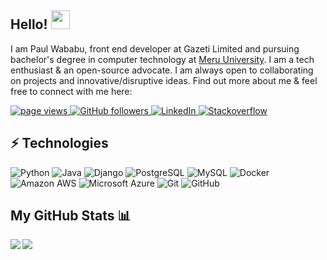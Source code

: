 ## Hello! <img src="https://images-wixmp-ed30a86b8c4ca887773594c2.wixmp.com/f/28a63fbb-11f0-4d83-b3fd-e7121f259c73/ddz6nic-e6285cfb-e30a-420d-a84b-dfa0e0effa54.gif?token=eyJ0eXAiOiJKV1QiLCJhbGciOiJIUzI1NiJ9.eyJzdWIiOiJ1cm46YXBwOjdlMGQxODg5ODIyNjQzNzNhNWYwZDQxNWVhMGQyNmUwIiwiaXNzIjoidXJuOmFwcDo3ZTBkMTg4OTgyMjY0MzczYTVmMGQ0MTVlYTBkMjZlMCIsIm9iaiI6W1t7InBhdGgiOiJcL2ZcLzI4YTYzZmJiLTExZjAtNGQ4My1iM2ZkLWU3MTIxZjI1OWM3M1wvZGR6Nm5pYy1lNjI4NWNmYi1lMzBhLTQyMGQtYTg0Yi1kZmEwZTBlZmZhNTQuZ2lmIn1dXSwiYXVkIjpbInVybjpzZXJ2aWNlOmZpbGUuZG93bmxvYWQiXX0.1_3nrEC0cfmZjZCSEa6MtnD6NQRzDcQu-RNGdtVFqck" width="30px">
<!-- https://images-wixmp-ed30a86b8c4ca887773594c2.wixmp.com/f/28a63fbb-11f0-4d83-b3fd-e7121f259c73/ddz6nic-e6285cfb-e30a-420d-a84b-dfa0e0effa54.gif?token=eyJ0eXAiOiJKV1QiLCJhbGciOiJIUzI1NiJ9.eyJzdWIiOiJ1cm46YXBwOjdlMGQxODg5ODIyNjQzNzNhNWYwZDQxNWVhMGQyNmUwIiwiaXNzIjoidXJuOmFwcDo3ZTBkMTg4OTgyMjY0MzczYTVmMGQ0MTVlYTBkMjZlMCIsIm9iaiI6W1t7InBhdGgiOiJcL2ZcLzI4YTYzZmJiLTExZjAtNGQ4My1iM2ZkLWU3MTIxZjI1OWM3M1wvZGR6Nm5pYy1lNjI4NWNmYi1lMzBhLTQyMGQtYTg0Yi1kZmEwZTBlZmZhNTQuZ2lmIn1dXSwiYXVkIjpbInVybjpzZXJ2aWNlOmZpbGUuZG93bmxvYWQiXX0.1_3nrEC0cfmZjZCSEa6MtnD6NQRzDcQu-RNGdtVFqck 
https://raw.githubusercontent.com/paulodhiambo/paulodhiambo/master/wave.gif

-->
I am Paul Wababu, front end developer at Gazeti Limited and pursuing bachelor's degree in computer technology at [Meru University](https://www.must.ac.ke/). I am a tech enthusiast & an open-source advocate. I am always open to collaborating on projects and innovative/disruptive ideas. Find out more about me & feel free to connect with me here:

<p align="left">
  <a href="https://github.com/paulwababu/paulwababu">
    <img src="https://visitor-badge.laobi.icu/badge?page_id=paulwababu.paulwababu" alt="page views" />
  </a>
  <a href="https://github.com/paulwababu?tab=followers">
    <img alt="GitHub followers" src="https://img.shields.io/github/followers/paulwababu?color=green&logo=github">
  </a>
  <a href="https://www.linkedin.com/in/paul-wababu-660b511a7/">
    <img alt="LinkedIn" src="https://img.shields.io/badge/LinkedIn-0077B5?logo=linkedin&logoColor=white">
  </a>
  <a href="https://stackoverflow.com/users/13397423/paulsaul">
    <img alt="Stackoverflow" src="https://img.shields.io/badge/Stack_Overflow-FE7A16?logo=stack-overflow&logoColor=white">
  </a>
</p>


## ⚡ Technologies

![Python](https://img.shields.io/badge/-Python-black?style=flat-square&logo=Python)
![Java](https://img.shields.io/badge/-java-E34A86?style=flat-square&logo=java)
![Django](https://img.shields.io/badge/-django-E34A86?style=flat-square&logo=django)
![PostgreSQL](https://img.shields.io/badge/-PostgreSQL-336791?style=flat-square&logo=postgresql)
![MySQL](https://img.shields.io/badge/-MySQL-black?style=flat-square&logo=mysql)
![Docker](https://img.shields.io/badge/-Docker-black?style=flat-square&logo=docker)
![Amazon AWS](https://img.shields.io/badge/Amazon%20AWS-232F3E?style=flat-square&logo=amazon-aws)
![Microsoft Azure](https://img.shields.io/badge/Microsoft%20Azure-232F7E?style=flat-square&logo=microsoft-azure)
![Git](https://img.shields.io/badge/-Git-black?style=flat-square&logo=git)
![GitHub](https://img.shields.io/badge/-GitHub-181717?style=flat-square&logo=github)

## My GitHub Stats 📊
<a href="https://github.com/anuraghazra/github-readme-stats">
<img align="left" src="https://github-readme-stats.vercel.app/api?username=paulwababu&count_private=true&show_icons=true" />
</a>
<a href="https://github.com/anuraghazra/convoychat">
<img align="center" src="https://github-readme-stats.vercel.app/api/top-langs/?username=paulwababu" />
</a>
